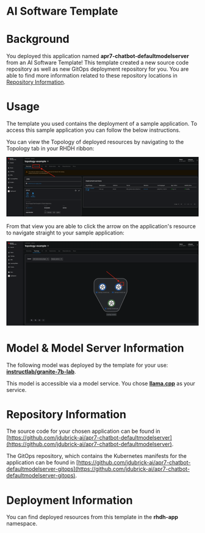 # AI Software Template

# Background

You deployed this application named **apr7-chatbot-defaultmodelserver** from an AI Software Template! This template created a new source code repository as well as new GitOps deployment repository for you. You are able to find more information related to these repository locations in [Repository Information](#repository-information).

# Usage

The template you used contains the deployment of a sample application. To access this sample application you can follow the below instructions.

You can view the Topology of deployed resources by navigating to the Topology tab in your RHDH ribbon:

![Topology Ribbon](./images/topology-ribbon.png)

From that view you are able to click the arrow on the application's resource to navigate straight to your sample application:

![Topology View Application Link](./images/topology-app-link.png)

# Model & Model Server Information
The following model was deployed by the template for your use: **[instructlab/granite-7b-lab](https://huggingface.co/instructlab/granite-7b-lab)**.

This model is accessible via a model service. You chose **[llama.cpp]( https://github.com/containers/ai-lab-recipes/tree/main/model_servers/llamacpp_python)** as your service.

# Repository Information

The source code for your chosen application can be found in [https://github.com/jdubrick-ai/apr7-chatbot-defaultmodelserver](https://github.com/jdubrick-ai/apr7-chatbot-defaultmodelserver).

The GitOps repository, which contains the Kubernetes manifests for the application can be found in 
[https://github.com/jdubrick-ai/apr7-chatbot-defaultmodelserver-gitops](https://github.com/jdubrick-ai/apr7-chatbot-defaultmodelserver-gitops). 

# Deployment Information

You can find deployed resources from this template in the **rhdh-app** namespace.
